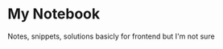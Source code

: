 My Notebook
=====================

Notes, snippets, solutions basicly for frontend but I'm not sure

